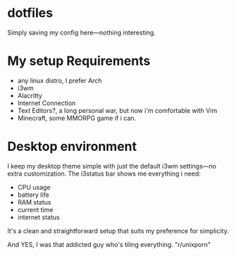 # dotfiles
Simply saving my config here—nothing interesting.

# My setup Requirements
* any linux distro, I prefer Arch
* i3wm
* Alacritty
* Internet Connection
* Text Editors?, a long personal war, but now i'm comfortable with Vim
* Minecraft, some MMORPG game if i can.


# Desktop environment
I keep my desktop theme simple with just the default i3wm settings—no extra customization. 
The i3status bar shows me everything i need:
* CPU usage
* battery life
* RAM status
* current time
* internet status
  
It's a clean and straightforward setup that suits my preference for simplicity.

And YES, I was that addicted guy who's tiling everything. "r/unixporn"
